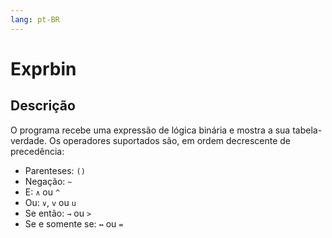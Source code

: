 ```yaml
---
lang: pt-BR
---
```


# Exprbin
## Descrição

O programa recebe uma expressão de lógica binária e mostra a sua
tabela-verdade. Os operadores suportados são, em ordem decrescente de
precedência:

- Parenteses: `()`
- Negação: `~`
- E: `∧` ou `^`
- Ou: `∨`, `v` ou `u`
- Se então: `→` ou `>`
- Se e somente se: `↔` ou `=`